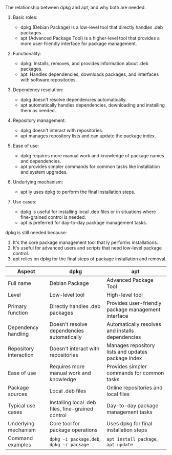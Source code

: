 The relationship between dpkg and apt, and why both are needed.

1. Basic roles:
   - dpkg (Debian Package) is a low-level tool that directly handles .deb packages.
   - apt (Advanced Package Tool) is a higher-level tool that provides a more user-friendly interface for package management.

2. Functionality:
   - dpkg: Installs, removes, and provides information about .deb packages.
   - apt: Handles dependencies, downloads packages, and interfaces with software repositories.

3. Dependency resolution:
   - dpkg doesn't resolve dependencies automatically.
   - apt automatically handles dependencies, downloading and installing them as needed.

4. Repository management:
   - dpkg doesn't interact with repositories.
   - apt manages repository lists and can update the package index.

5. Ease of use:
   - dpkg requires more manual work and knowledge of package names and dependencies.
   - apt provides simpler commands for common tasks like installation and system upgrades.

6. Underlying mechanism:
   - apt ly uses dpkg to perform the final installation steps.

7. Use cases:
   - dpkg is useful for installing local .deb files or in situations where fine-grained control is needed.
   - apt is preferred for day-to-day package management tasks.

dpkg is still needed because:

1. It's the core package management tool that ly performs installations.
2. It's useful for advanced users and scripts that need low-level package control.
3. apt relies on dpkg for the final steps of package installation and removal.

| Aspect | dpkg | apt |
|--------|------|-----|
| Full name | Debian Package | Advanced Package Tool |
| Level | Low-level tool | High-level tool |
| Primary function | Directly handles .deb packages | Provides user-friendly package management interface |
| Dependency handling | Doesn't resolve dependencies automatically | Automatically resolves and installs dependencies |
| Repository interaction | Doesn't interact with repositories | Manages repository lists and updates package index |
| Ease of use | Requires more manual work and knowledge | Provides simpler commands for common tasks |
| Package sources | Local .deb files | Online repositories and local files |
| Typical use cases | Installing local .deb files, fine-grained control | Day-to-day package management tasks |
| Underlying mechanism | Core tool for package operations | Uses dpkg for final installation steps |
| Command examples | `dpkg -i package.deb`, `dpkg -r package` | `apt install package`, `apt update` |
